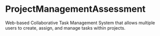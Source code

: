 # ProjectManagementAssessment
Web-based Collaborative Task Management System that allows multiple users to create, assign, and manage tasks within projects.
